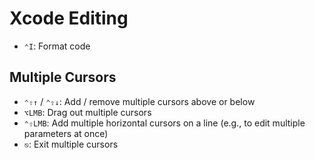 # Xcode Editing

- `⌃I`: Format code

## Multiple Cursors

- `⌃⇧↑` / `⌃⇧↓`: Add / remove multiple cursors above or below
- `⌥LMB`: Drag out multiple cursors
- `⌃⇧LMB`: Add multiple horizontal cursors on a line (e.g., to edit multiple parameters at once)
- `⎋`: Exit multiple cursors
